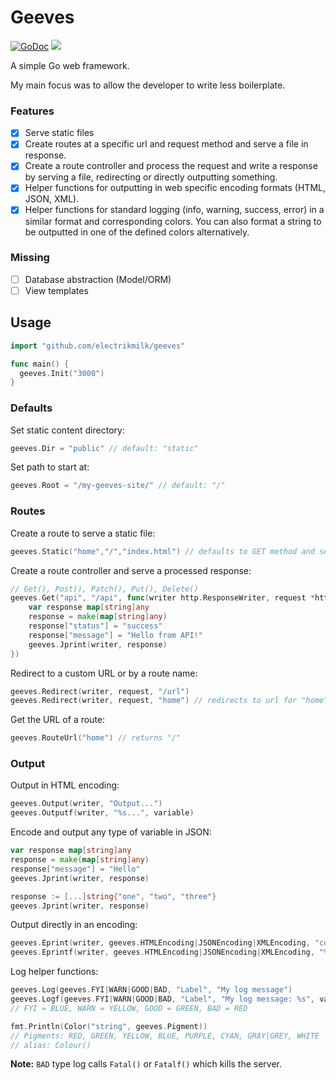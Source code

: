 # Geeves

<p>
    <a href="https://pkg.go.dev/github.com/electrikmilk/geeves?tab=doc"><img src="https://godoc.org/github.com/golang/gddo?status.svg" alt="GoDoc"></a>
    <a href="https://goreportcard.com/report/github.com/electrikmilk/geeves"><img src="https://goreportcard.com/badge/github.com/electrikmilk/geeves"/></a>
</p>

A simple Go web framework.

My main focus was to allow the developer to write less boilerplate.

### Features

- [x] Serve static files
- [x] Create routes at a specific url and request method and serve a file in response.
- [x] Create a route controller and process the request and write a response by serving a file, redirecting or directly outputting something.
- [x] Helper functions for outputting in web specific encoding formats (HTML, JSON, XML).
- [x] Helper functions for standard logging (info, warning, success, error) in a similar format and corresponding colors. You can also format a string to be outputted in one of the defined colors alternatively.

### Missing

- [ ] Database abstraction (Model/ORM)
- [ ] View templates

## Usage

```go
import "github.com/electrikmilk/geeves"

func main() {
  geeves.Init("3000")
}
``` 

### Defaults

Set static content directory:
```go
geeves.Dir = "public" // default: "static"
```

Set path to start at:
```go
geeves.Root = "/my-geeves-site/" // default: "/"
```

### Routes

Create a route to serve a static file:
```go
geeves.Static("home","/","index.html") // defaults to GET method and serves file
```

Create a route controller and serve a processed response:
```go
// Get(), Post(), Patch(), Put(), Delete()
geeves.Get("api", "/api", func(writer http.ResponseWriter, request *http.Request) {
	var response map[string]any
	response = make(map[string]any)
	response["status"] = "success"
	response["message"] = "Hello from API!"
	geeves.Jprint(writer, response)
})
```

Redirect to a custom URL or by a route name:

```go
geeves.Redirect(writer, request, "/url")
geeves.Redirect(writer, request, "home") // redirects to url for "home" route
```

Get the URL of a route:
```go
geeves.RouteUrl("home") // returns "/"
```

### Output

Output in HTML encoding:
```go
geeves.Output(writer, "Output...")
geeves.Outputf(writer, "%s...", variable)
```

Encode and output any type of variable in JSON:
```go
var response map[string]any
response = make(map[string]any)
response["message"] = "Hello"
geeves.Jprint(writer, response)

response := [...]string{"one", "two", "three"}
geeves.Jprint(writer, response)
```

Output directly in an encoding:
```go
geeves.Eprint(writer, geeves.HTMLEncoding|JSONEncoding|XMLEncoding, "content")
geeves.Eprintf(writer, geeves.HTMLEncoding|JSONEncoding|XMLEncoding, "%s...", variable)
```

Log helper functions:
```go
geeves.Log(geeves.FYI|WARN|GOOD|BAD, "Label", "My log message")
geeves.Logf(geeves.FYI|WARN|GOOD|BAD, "Label", "My log message: %s", variable)
// FYI = BLUE, WARN = YELLOW, GOOD = GREEN, BAD = RED

fmt.Println(Color("string", geeves.Pigment))
// Pigments: RED, GREEN, YELLOW, BLUE, PURPLE, CYAN, GRAY|GREY, WHITE
// alias: Colour()
```

**Note:** `BAD` type log calls `Fatal()` or `Fatalf()` which kills the server.
